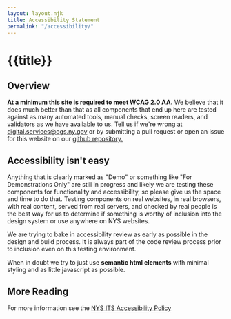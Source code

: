 ```yaml
---
layout: layout.njk
title: Accessibility Statement
permalink: "/accessibility/"
---
```

# {{title}}

## Overview

**At a minimum this site is required to meet WCAG 2.0 AA.** We believe that it does much better than that as all components that end up here are tested against as many automated tools, manual checks, screen readers, and validators as we have available to us. Tell us if we're wrong at <digital.services@ogs.ny.gov> or by submitting a pull request or open an issue for this website on our [github repository.](https://github.com/OGS-Digital-Service/ogs-digital-service.github.io)

## Accessibility isn't easy
Anything that is clearly marked as "Demo" or something like "For Demonstrations Only" are still in progress and likely we are testing these components for functionality and accessibility, so please give us the space and time to do that. Testing components on real websites, in real browsers, with real content, served from real servers, and checked by real people is the best way for us to determine if something is worthy of inclusion into the design system or use anywhere on NYS websites.

We are trying to bake in accessibility review as early as possible in the design and build process. It is always part of the code review process prior to inclusion even on this testing environment. 

When in doubt we try to just use **semantic html elements** with minimal styling and as little javascript as possible.

## More Reading

For more information see the [NYS ITS Accessibility Policy](https://its.ny.gov/document/accessibility-web-based-information-and-applications-compliance-reporting)



